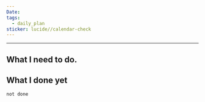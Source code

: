 ```yaml
---
Date: 
tags:
  - daily_plan
sticker: lucide//calendar-check
---
```

---
## What I need to do.





## What I done yet
```tasks
not done
```
